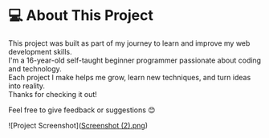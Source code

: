 # 💻 About This Project

This project was built as part of my journey to learn and improve my web development skills.  
I'm a 16-year-old self-taught beginner programmer passionate about coding and technology.  
Each project I make helps me grow, learn new techniques, and turn ideas into reality.  
Thanks for checking it out!

Feel free to give feedback or suggestions 😊

![Project Screenshot]([Screenshot (2).png](https://github.com/anir12gith/Login-Page-anir/blob/main/Screenshot%20(2).png?raw=true))

